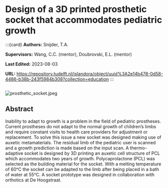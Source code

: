 # Design of a 3D printed prosthetic socket that accommodates pediatric growth

:::{card}
**Authors:** Snijder, T.A.

**Supervisors:** Wang, C.C. (mentor), Doubrovski, E.L. (mentor)

**Last Edited:** 2023-08-03

**URL:** https://repository.tudelft.nl/islandora/object/uuid%3A2e14b478-0d58-4486-b38b-243f5984b308?collection=education
:::

```{tags} 3d-scans, Advanced-Manufacturing, personalized
```


![prosthetic_socket.jpeg](prosthetic_socket.jpeg)

## **Abstract**

Inability to adapt to growth is a problem in the field of pediatric prostheses. Current prostheses do not adapt to the normal growth of children’s limbs and require constant visits to health care providers for adjustment or replacement. To solve this issue a new socket was designed making use of auxetic metamaterials. The residual limb of the pediatric user is scanned and a growth prediction is made based on the input scan. A thermo-adaptive socket is designed by 3D printing an auxetic cell structure of PCL which accommodates two years of growth. Polycaprolactone (PCL) was selected as the building material for the socket. With a melting temperature of 60ᵒC the socket can be adapted to the limb after being placed in a bath of water at 55ᵒC. A socket prototype was designed in collaboration with orthotics at De Hoogstraat.